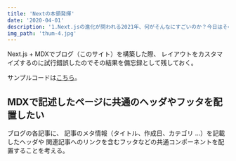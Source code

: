 ```yaml
---
title: 'Nextの本領発揮'
date: '2020-04-01'
description: '1.Next.jsの進化が問われる2021年、何がそんなにすごいのか？今日はその内容を考察していきます。'
img_path: 'thum-4.jpg'
---
```


Next.js + MDXでブログ（このサイト）を構築した際、
レイアウトをカスタマイズするのに試行錯誤したのでその結果を備忘録として残しておく。

サンプルコードは[こちら](https://github.com/uu64/nextjs-mdx-blog-sample)。


## MDXで記述したページに共通のヘッダやフッタを配置したい

ブログの各記事に、
記事のメタ情報（タイトル、作成日、カテゴリ ...）を記載したヘッダや
関連記事へのリンクを含むフッタなどの共通コンポーネントを配置することを考える。
